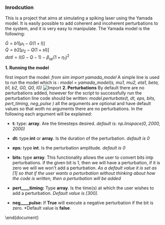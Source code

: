 ### Inrodcution </md>


This is a project that aims at simulating a spiking laser using the Yamada model. It is easily possible to add coherent and incoherent perturbations to the system, and it is very easy to manipulate.
The Yamada model is the following:

$\dot{G} = b1 \left[\mu_1 - G(1+I) \right]$\
$\dot{Q} = b2 \left[ \mu_2 - Q(1+sI ) \right]$ \
$dot{I} = I \left(G - Q - 1\right) - \beta_{sp} (1+\eta_1)^2$


**1. Running the model**

first import the model: *from sim import yamada\_model*
A simple line is used to run the model which is : *model = yamada\_model(s, mu1, mu2, eta1, beta, b1, b2, G0, Q0, I0)*
![Import](img/import.png)
**2. Perturbations**
By default there are no perturbations added, however for the script to successfully run the perturbation line code should be written:
*model.perturbate(t, dt, eps, bits, pert\_timing, neg\_pulse )*
all the arguments are optional and have default values so that woth no arguments there are no perturbations. In the following each argument will be explained:

- **t:** type: **array**. Are the timesteps desired. *default is: np.linspace(0, 2000, 2000)*

- **dt:** type:**int** or **array**. Is the duration of the perturbation. *default is 0*

- **eps:** type **int**. Is the perturbation amplitude. *default is 0*

- **bits:** type **array**. This functionality allows the user to convert bits intp perturbations. if the given bit is 1, then we will have a perturbation, if it is zero we will
we won't add a perturbation. *As a default value it is set as [1] so that if the user wants a perturbation without thinking about how the code is written, then a perturbation will be added*
 
- **pert__\__timing:** Type **array**. Is the time(s) at which the user wishes to add a perturbation. *Default value is [300].*

- **neg__\__pulse:** If **True** will execute a negative perturbation if the bit is zero. *Default value is ****false****.

\end{document}
